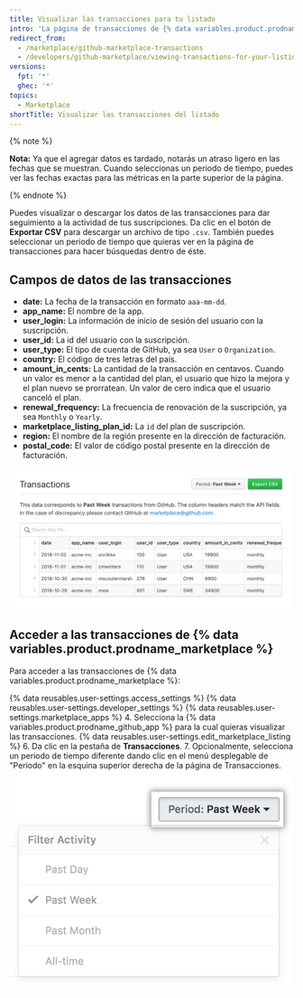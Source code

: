 ```yaml
---
title: Visualizar las transacciones para tu listado
intro: 'La página de transacciones de {% data variables.product.prodname_marketplace %} te permite descargar y visualizar todas las transacciones de tu listado de {% data variables.product.prodname_marketplace %}. Puedes ver las transacciones del día anterior (24 horas), de la semana, el mes, o de la duración total de tiempo que ha estado listada tu {% data variables.product.prodname_github_app %}.'
redirect_from:
  - /marketplace/github-marketplace-transactions
  - /developers/github-marketplace/viewing-transactions-for-your-listing
versions:
  fpt: '*'
  ghec: '*'
topics:
  - Marketplace
shortTitle: Visualizar las transacciones del listado
---
```


{% note %}

**Nota:** Ya que el agregar datos es tardado, notarás un atraso ligero en las fechas que se muestran. Cuando seleccionas un periodo de tiempo, puedes ver las fechas exactas para las métricas en la parte superior de la página.

{% endnote %}


Puedes visualizar o descargar los datos de las transacciones para dar seguimiento a la actividad de tus suscripciones. Da clic en el botón de **Exportar CSV** para descargar un archivo de tipo `.csv`. También puedes seleccionar un periodo de tiempo que quieras ver en la página de transacciones para hacer búsquedas dentro de éste.

## Campos de datos de las transacciones

* **date:** La fecha de la transacción en formato `aaa-mm-dd`.
* **app_name:** El nombre de la app.
* **user_login:** La información de inicio de sesión del usuario con la suscripción.
* **user_id:** La id del usuario con la suscripción.
* **user_type:** El tipo de cuenta de GitHub, ya sea `User` o `Organization`.
* **country:** El código de tres letras del país.
* **amount_in_cents:** La cantidad de la transacción en centavos. Cuando un valor es menor a la cantidad del plan, el usuario que hizo la mejora y el plan nuevo se prorratean. Un valor de cero indica que el usuario canceló el plan.
* **renewal_frequency:** La frecuencia de renovación de la suscripción, ya sea `Monthly` o `Yearly`.
* **marketplace_listing_plan_id:** La `id` del plan de suscripción.
* **region:** El nombre de la región presente en la dirección de facturación.
* **postal_code:** El valor de código postal presente en la dirección de facturación.

![Perspectivas de Marketplace](/assets/images/marketplace/marketplace_transactions.png)

## Acceder a las transacciones de {% data variables.product.prodname_marketplace %}

Para acceder a las transacciones de {% data variables.product.prodname_marketplace %}:

{% data reusables.user-settings.access_settings %}
{% data reusables.user-settings.developer_settings %}
{% data reusables.user-settings.marketplace_apps %}
4. Selecciona la {% data variables.product.prodname_github_app %} para la cual quieras visualizar las transacciones.
{% data reusables.user-settings.edit_marketplace_listing %}
6. Da clic en la pestaña de **Transacciones**.
7. Opcionalmente, selecciona un periodo de tiempo diferente dando clic en el menú desplegable de "Periodo" en la esquina superior derecha de la página de Transacciones. ![Periodo de tiempo de Marketplace](/assets/images/marketplace/marketplace_insights_time_period.png)
